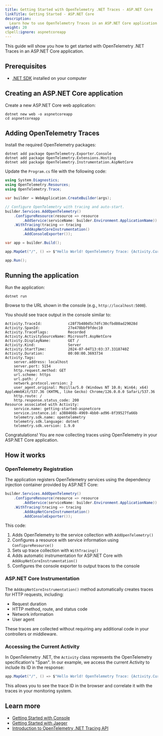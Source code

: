 ```yaml
---
title: Getting Started with OpenTelemetry .NET Traces - ASP.NET Core
linkTitle: Getting Started - ASP.NET Core
description:
  Learn how to use OpenTelemetry Traces in an ASP.NET Core application
weight: 20
cSpell:ignore: aspnetcoreapp
---
```


This guide will show you how to get started with OpenTelemetry .NET Traces in an
ASP.NET Core application.

## Prerequisites

- [.NET SDK](https://dotnet.microsoft.com/download) installed on your computer

## Creating an ASP.NET Core application

Create a new ASP.NET Core web application:

```shell
dotnet new web -o aspnetcoreapp
cd aspnetcoreapp
```

## Adding OpenTelemetry Traces

Install the required OpenTelemetry packages:

```shell
dotnet add package OpenTelemetry.Exporter.Console
dotnet add package OpenTelemetry.Extensions.Hosting
dotnet add package OpenTelemetry.Instrumentation.AspNetCore
```

Update the `Program.cs` file with the following code:

```csharp
using System.Diagnostics;
using OpenTelemetry.Resources;
using OpenTelemetry.Trace;

var builder = WebApplication.CreateBuilder(args);

// Configure OpenTelemetry with tracing and auto-start.
builder.Services.AddOpenTelemetry()
    .ConfigureResource(resource => resource
        .AddService(serviceName: builder.Environment.ApplicationName))
    .WithTracing(tracing => tracing
        .AddAspNetCoreInstrumentation()
        .AddConsoleExporter());

var app = builder.Build();

app.MapGet("/", () => $"Hello World! OpenTelemetry Trace: {Activity.Current?.Id}");

app.Run();
```

## Running the application

Run the application:

```shell
dotnet run
```

Browse to the URL shown in the console (e.g., `http://localhost:5000`).

You should see trace output in the console similar to:

```text
Activity.TraceId:            c28f7b480d5c7dfc30cfbd80ad29028d
Activity.SpanId:             27e478bbf9fdec10
Activity.TraceFlags:         Recorded
Activity.ActivitySourceName: Microsoft.AspNetCore
Activity.DisplayName:        GET /
Activity.Kind:               Server
Activity.StartTime:          2024-07-04T13:03:37.3318740Z
Activity.Duration:           00:00:00.3693734
Activity.Tags:
    server.address: localhost
    server.port: 5154
    http.request.method: GET
    url.scheme: https
    url.path: /
    network.protocol.version: 2
    user_agent.original: Mozilla/5.0 (Windows NT 10.0; Win64; x64) AppleWebKit/537.36 (KHTML, like Gecko) Chrome/126.0.0.0 Safari/537.36
    http.route: /
    http.response.status_code: 200
Resource associated with Activity:
    service.name: getting-started-aspnetcore
    service.instance.id: a388466b-4969-4bb0-ad96-8f39527fa66b
    telemetry.sdk.name: opentelemetry
    telemetry.sdk.language: dotnet
    telemetry.sdk.version: 1.9.0
```

Congratulations! You are now collecting traces using OpenTelemetry in your
ASP.NET Core application.

## How it works

### OpenTelemetry Registration

The application registers OpenTelemetry services using the dependency injection
container provided by ASP.NET Core:

```csharp
builder.Services.AddOpenTelemetry()
    .ConfigureResource(resource => resource
        .AddService(serviceName: builder.Environment.ApplicationName))
    .WithTracing(tracing => tracing
        .AddAspNetCoreInstrumentation()
        .AddConsoleExporter());
```

This code:

1. Adds OpenTelemetry to the service collection with `AddOpenTelemetry()`
2. Configures a resource with service information using `ConfigureResource()`
3. Sets up trace collection with `WithTracing()`
4. Adds automatic instrumentation for ASP.NET Core with
   `AddAspNetCoreInstrumentation()`
5. Configures the console exporter to output traces to the console

### ASP.NET Core Instrumentation

The `AddAspNetCoreInstrumentation()` method automatically creates traces for
HTTP requests, including:

- Request duration
- HTTP method, route, and status code
- Network information
- User agent

These traces are collected without requiring any additional code in your
controllers or middleware.

### Accessing the Current Activity

In OpenTelemetry .NET, the `Activity` class represents the OpenTelemetry
specification's "Span". In our example, we access the current Activity to
include its ID in the response:

```csharp
app.MapGet("/", () => $"Hello World! OpenTelemetry Trace: {Activity.Current?.Id}");
```

This allows you to see the trace ID in the browser and correlate it with the
traces in your monitoring system.

## Learn more

- [Getting Started with Console](/docs/languages/dotnet/traces/getting-started-console/)
- [Getting Started with Jaeger](/docs/languages/dotnet/traces/jaeger/)
- [Introduction to OpenTelemetry .NET Tracing API](https://github.com/open-telemetry/opentelemetry-dotnet/tree/main/src/OpenTelemetry.Api#introduction-to-opentelemetry-net-tracing-api)

